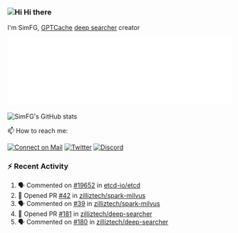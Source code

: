 ### <img src='https://qpluspicture.oss-cn-beijing.aliyuncs.com/6LjjQA/Hi.gif' alt='Hi' width="24"/> Hi there

I'm SimFG, [GPTCache](https://github.com/zilliztech/GPTCache) [deep searcher](https://github.com/zilliztech/deep-searcher) creator

![Metrics 👋](/metrics.plugin.followup.user.svg)

![SimFG's GitHub stats](https://github-readme-stats.vercel.app/api?username=SimFG&show_icons=true&theme=radical&count_private=true)

📫 How to reach me:

[![Connect on Mail](https://img.shields.io/badge/Ask%20me-anything-1abc9c.svg)](mailto:1142838399@qq.com)
[![Twitter](https://img.shields.io/twitter/follow/FogSim?style=social)](https://twitter.com/FogSim)
[![Discord](https://img.shields.io/discord/1092648432495251507?label=Discord&logo=discord)](https://discord.gg/Q8C6WEjSWV)

### :zap: Recent Activity

<!--START_SECTION:activity-->
1. 🗣 Commented on [#19652](https://github.com/etcd-io/etcd/issues/19652) in [etcd-io/etcd](https://github.com/etcd-io/etcd)
2. 💪 Opened PR [#42](https://github.com/zilliztech/spark-milvus/pull/42) in [zilliztech/spark-milvus](https://github.com/zilliztech/spark-milvus)
3. 🗣 Commented on [#39](https://github.com/zilliztech/spark-milvus/issues/39) in [zilliztech/spark-milvus](https://github.com/zilliztech/spark-milvus)
4. 💪 Opened PR [#181](https://github.com/zilliztech/deep-searcher/pull/181) in [zilliztech/deep-searcher](https://github.com/zilliztech/deep-searcher)
5. 🗣 Commented on [#180](https://github.com/zilliztech/deep-searcher/issues/180) in [zilliztech/deep-searcher](https://github.com/zilliztech/deep-searcher)
<!--END_SECTION:activity-->

